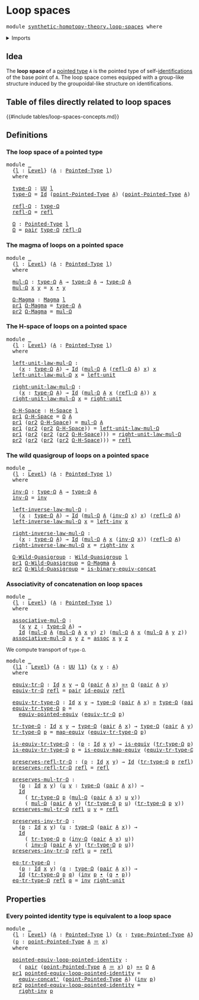 # Loop spaces

<pre class="Agda"><a id="24" class="Keyword">module</a> <a id="31" href="synthetic-homotopy-theory.loop-spaces.html" class="Module">synthetic-homotopy-theory.loop-spaces</a> <a id="69" class="Keyword">where</a>
</pre>
<details><summary>Imports</summary>

<pre class="Agda"><a id="125" class="Keyword">open</a> <a id="130" class="Keyword">import</a> <a id="137" href="foundation.dependent-pair-types.html" class="Module">foundation.dependent-pair-types</a>
<a id="169" class="Keyword">open</a> <a id="174" class="Keyword">import</a> <a id="181" href="foundation.equivalences.html" class="Module">foundation.equivalences</a>
<a id="205" class="Keyword">open</a> <a id="210" class="Keyword">import</a> <a id="217" href="foundation.identity-types.html" class="Module">foundation.identity-types</a>
<a id="243" class="Keyword">open</a> <a id="248" class="Keyword">import</a> <a id="255" href="foundation.universe-levels.html" class="Module">foundation.universe-levels</a>

<a id="283" class="Keyword">open</a> <a id="288" class="Keyword">import</a> <a id="295" href="structured-types.h-spaces.html" class="Module">structured-types.h-spaces</a>
<a id="321" class="Keyword">open</a> <a id="326" class="Keyword">import</a> <a id="333" href="structured-types.magmas.html" class="Module">structured-types.magmas</a>
<a id="357" class="Keyword">open</a> <a id="362" class="Keyword">import</a> <a id="369" href="structured-types.pointed-equivalences.html" class="Module">structured-types.pointed-equivalences</a>
<a id="407" class="Keyword">open</a> <a id="412" class="Keyword">import</a> <a id="419" href="structured-types.pointed-types.html" class="Module">structured-types.pointed-types</a>
<a id="450" class="Keyword">open</a> <a id="455" class="Keyword">import</a> <a id="462" href="structured-types.wild-quasigroups.html" class="Module">structured-types.wild-quasigroups</a>
</pre>
</details>

## Idea

The **loop space** of a [pointed type](structured-types.pointed-types.md) `A` is
the pointed type of self-[identifications](foundation-core.identity-types.md) of
the base point of `A`. The loop space comes equipped with a group-like structure
induced by the groupoidal-like structure on identifications.

## Table of files directly related to loop spaces

{{#include tables/loop-spaces-concepts.md}}

## Definitions

### The loop space of a pointed type

<pre class="Agda"><a id="985" class="Keyword">module</a> <a id="992" href="synthetic-homotopy-theory.loop-spaces.html#992" class="Module">_</a>
  <a id="996" class="Symbol">{</a><a id="997" href="synthetic-homotopy-theory.loop-spaces.html#997" class="Bound">l</a> <a id="999" class="Symbol">:</a> <a id="1001" href="Agda.Primitive.html#742" class="Postulate">Level</a><a id="1006" class="Symbol">}</a> <a id="1008" class="Symbol">(</a><a id="1009" href="synthetic-homotopy-theory.loop-spaces.html#1009" class="Bound">A</a> <a id="1011" class="Symbol">:</a> <a id="1013" href="structured-types.pointed-types.html#355" class="Function">Pointed-Type</a> <a id="1026" href="synthetic-homotopy-theory.loop-spaces.html#997" class="Bound">l</a><a id="1027" class="Symbol">)</a>
  <a id="1031" class="Keyword">where</a>

  <a id="1040" href="synthetic-homotopy-theory.loop-spaces.html#1040" class="Function">type-Ω</a> <a id="1047" class="Symbol">:</a> <a id="1049" href="Agda.Primitive.html#388" class="Primitive">UU</a> <a id="1052" href="synthetic-homotopy-theory.loop-spaces.html#997" class="Bound">l</a>
  <a id="1056" href="synthetic-homotopy-theory.loop-spaces.html#1040" class="Function">type-Ω</a> <a id="1063" class="Symbol">=</a> <a id="1065" href="foundation-core.identity-types.html#1881" class="Datatype">Id</a> <a id="1068" class="Symbol">(</a><a id="1069" href="structured-types.pointed-types.html#544" class="Function">point-Pointed-Type</a> <a id="1088" href="synthetic-homotopy-theory.loop-spaces.html#1009" class="Bound">A</a><a id="1089" class="Symbol">)</a> <a id="1091" class="Symbol">(</a><a id="1092" href="structured-types.pointed-types.html#544" class="Function">point-Pointed-Type</a> <a id="1111" href="synthetic-homotopy-theory.loop-spaces.html#1009" class="Bound">A</a><a id="1112" class="Symbol">)</a>

  <a id="1117" href="synthetic-homotopy-theory.loop-spaces.html#1117" class="Function">refl-Ω</a> <a id="1124" class="Symbol">:</a> <a id="1126" href="synthetic-homotopy-theory.loop-spaces.html#1040" class="Function">type-Ω</a>
  <a id="1135" href="synthetic-homotopy-theory.loop-spaces.html#1117" class="Function">refl-Ω</a> <a id="1142" class="Symbol">=</a> <a id="1144" href="foundation-core.identity-types.html#1922" class="InductiveConstructor">refl</a>

  <a id="1152" href="synthetic-homotopy-theory.loop-spaces.html#1152" class="Function">Ω</a> <a id="1154" class="Symbol">:</a> <a id="1156" href="structured-types.pointed-types.html#355" class="Function">Pointed-Type</a> <a id="1169" href="synthetic-homotopy-theory.loop-spaces.html#997" class="Bound">l</a>
  <a id="1173" href="synthetic-homotopy-theory.loop-spaces.html#1152" class="Function">Ω</a> <a id="1175" class="Symbol">=</a> <a id="1177" href="foundation.dependent-pair-types.html#586" class="InductiveConstructor">pair</a> <a id="1182" href="synthetic-homotopy-theory.loop-spaces.html#1040" class="Function">type-Ω</a> <a id="1189" href="synthetic-homotopy-theory.loop-spaces.html#1117" class="Function">refl-Ω</a>
</pre>
### The magma of loops on a pointed space

<pre class="Agda"><a id="1252" class="Keyword">module</a> <a id="1259" href="synthetic-homotopy-theory.loop-spaces.html#1259" class="Module">_</a>
  <a id="1263" class="Symbol">{</a><a id="1264" href="synthetic-homotopy-theory.loop-spaces.html#1264" class="Bound">l</a> <a id="1266" class="Symbol">:</a> <a id="1268" href="Agda.Primitive.html#742" class="Postulate">Level</a><a id="1273" class="Symbol">}</a> <a id="1275" class="Symbol">(</a><a id="1276" href="synthetic-homotopy-theory.loop-spaces.html#1276" class="Bound">A</a> <a id="1278" class="Symbol">:</a> <a id="1280" href="structured-types.pointed-types.html#355" class="Function">Pointed-Type</a> <a id="1293" href="synthetic-homotopy-theory.loop-spaces.html#1264" class="Bound">l</a><a id="1294" class="Symbol">)</a>
  <a id="1298" class="Keyword">where</a>

  <a id="1307" href="synthetic-homotopy-theory.loop-spaces.html#1307" class="Function">mul-Ω</a> <a id="1313" class="Symbol">:</a> <a id="1315" href="synthetic-homotopy-theory.loop-spaces.html#1040" class="Function">type-Ω</a> <a id="1322" href="synthetic-homotopy-theory.loop-spaces.html#1276" class="Bound">A</a> <a id="1324" class="Symbol">→</a> <a id="1326" href="synthetic-homotopy-theory.loop-spaces.html#1040" class="Function">type-Ω</a> <a id="1333" href="synthetic-homotopy-theory.loop-spaces.html#1276" class="Bound">A</a> <a id="1335" class="Symbol">→</a> <a id="1337" href="synthetic-homotopy-theory.loop-spaces.html#1040" class="Function">type-Ω</a> <a id="1344" href="synthetic-homotopy-theory.loop-spaces.html#1276" class="Bound">A</a>
  <a id="1348" href="synthetic-homotopy-theory.loop-spaces.html#1307" class="Function">mul-Ω</a> <a id="1354" href="synthetic-homotopy-theory.loop-spaces.html#1354" class="Bound">x</a> <a id="1356" href="synthetic-homotopy-theory.loop-spaces.html#1356" class="Bound">y</a> <a id="1358" class="Symbol">=</a> <a id="1360" href="synthetic-homotopy-theory.loop-spaces.html#1354" class="Bound">x</a> <a id="1362" href="foundation-core.identity-types.html#2902" class="Function Operator">∙</a> <a id="1364" href="synthetic-homotopy-theory.loop-spaces.html#1356" class="Bound">y</a>

  <a id="1369" href="synthetic-homotopy-theory.loop-spaces.html#1369" class="Function">Ω-Magma</a> <a id="1377" class="Symbol">:</a> <a id="1379" href="structured-types.magmas.html#428" class="Function">Magma</a> <a id="1385" href="synthetic-homotopy-theory.loop-spaces.html#1264" class="Bound">l</a>
  <a id="1389" href="foundation.dependent-pair-types.html#603" class="Field">pr1</a> <a id="1393" href="synthetic-homotopy-theory.loop-spaces.html#1369" class="Function">Ω-Magma</a> <a id="1401" class="Symbol">=</a> <a id="1403" href="synthetic-homotopy-theory.loop-spaces.html#1040" class="Function">type-Ω</a> <a id="1410" href="synthetic-homotopy-theory.loop-spaces.html#1276" class="Bound">A</a>
  <a id="1414" href="foundation.dependent-pair-types.html#615" class="Field">pr2</a> <a id="1418" href="synthetic-homotopy-theory.loop-spaces.html#1369" class="Function">Ω-Magma</a> <a id="1426" class="Symbol">=</a> <a id="1428" href="synthetic-homotopy-theory.loop-spaces.html#1307" class="Function">mul-Ω</a>
</pre>
### The H-space of loops on a pointed space

<pre class="Agda"><a id="1492" class="Keyword">module</a> <a id="1499" href="synthetic-homotopy-theory.loop-spaces.html#1499" class="Module">_</a>
  <a id="1503" class="Symbol">{</a><a id="1504" href="synthetic-homotopy-theory.loop-spaces.html#1504" class="Bound">l</a> <a id="1506" class="Symbol">:</a> <a id="1508" href="Agda.Primitive.html#742" class="Postulate">Level</a><a id="1513" class="Symbol">}</a> <a id="1515" class="Symbol">(</a><a id="1516" href="synthetic-homotopy-theory.loop-spaces.html#1516" class="Bound">A</a> <a id="1518" class="Symbol">:</a> <a id="1520" href="structured-types.pointed-types.html#355" class="Function">Pointed-Type</a> <a id="1533" href="synthetic-homotopy-theory.loop-spaces.html#1504" class="Bound">l</a><a id="1534" class="Symbol">)</a>
  <a id="1538" class="Keyword">where</a>

  <a id="1547" href="synthetic-homotopy-theory.loop-spaces.html#1547" class="Function">left-unit-law-mul-Ω</a> <a id="1567" class="Symbol">:</a>
    <a id="1573" class="Symbol">(</a><a id="1574" href="synthetic-homotopy-theory.loop-spaces.html#1574" class="Bound">x</a> <a id="1576" class="Symbol">:</a> <a id="1578" href="synthetic-homotopy-theory.loop-spaces.html#1040" class="Function">type-Ω</a> <a id="1585" href="synthetic-homotopy-theory.loop-spaces.html#1516" class="Bound">A</a><a id="1586" class="Symbol">)</a> <a id="1588" class="Symbol">→</a> <a id="1590" href="foundation-core.identity-types.html#1881" class="Datatype">Id</a> <a id="1593" class="Symbol">(</a><a id="1594" href="synthetic-homotopy-theory.loop-spaces.html#1307" class="Function">mul-Ω</a> <a id="1600" href="synthetic-homotopy-theory.loop-spaces.html#1516" class="Bound">A</a> <a id="1602" class="Symbol">(</a><a id="1603" href="synthetic-homotopy-theory.loop-spaces.html#1117" class="Function">refl-Ω</a> <a id="1610" href="synthetic-homotopy-theory.loop-spaces.html#1516" class="Bound">A</a><a id="1611" class="Symbol">)</a> <a id="1613" href="synthetic-homotopy-theory.loop-spaces.html#1574" class="Bound">x</a><a id="1614" class="Symbol">)</a> <a id="1616" href="synthetic-homotopy-theory.loop-spaces.html#1574" class="Bound">x</a>
  <a id="1620" href="synthetic-homotopy-theory.loop-spaces.html#1547" class="Function">left-unit-law-mul-Ω</a> <a id="1640" href="synthetic-homotopy-theory.loop-spaces.html#1640" class="Bound">x</a> <a id="1642" class="Symbol">=</a> <a id="1644" href="foundation-core.identity-types.html#3474" class="Function">left-unit</a>

  <a id="1657" href="synthetic-homotopy-theory.loop-spaces.html#1657" class="Function">right-unit-law-mul-Ω</a> <a id="1678" class="Symbol">:</a>
    <a id="1684" class="Symbol">(</a><a id="1685" href="synthetic-homotopy-theory.loop-spaces.html#1685" class="Bound">x</a> <a id="1687" class="Symbol">:</a> <a id="1689" href="synthetic-homotopy-theory.loop-spaces.html#1040" class="Function">type-Ω</a> <a id="1696" href="synthetic-homotopy-theory.loop-spaces.html#1516" class="Bound">A</a><a id="1697" class="Symbol">)</a> <a id="1699" class="Symbol">→</a> <a id="1701" href="foundation-core.identity-types.html#1881" class="Datatype">Id</a> <a id="1704" class="Symbol">(</a><a id="1705" href="synthetic-homotopy-theory.loop-spaces.html#1307" class="Function">mul-Ω</a> <a id="1711" href="synthetic-homotopy-theory.loop-spaces.html#1516" class="Bound">A</a> <a id="1713" href="synthetic-homotopy-theory.loop-spaces.html#1685" class="Bound">x</a> <a id="1715" class="Symbol">(</a><a id="1716" href="synthetic-homotopy-theory.loop-spaces.html#1117" class="Function">refl-Ω</a> <a id="1723" href="synthetic-homotopy-theory.loop-spaces.html#1516" class="Bound">A</a><a id="1724" class="Symbol">))</a> <a id="1727" href="synthetic-homotopy-theory.loop-spaces.html#1685" class="Bound">x</a>
  <a id="1731" href="synthetic-homotopy-theory.loop-spaces.html#1657" class="Function">right-unit-law-mul-Ω</a> <a id="1752" href="synthetic-homotopy-theory.loop-spaces.html#1752" class="Bound">x</a> <a id="1754" class="Symbol">=</a> <a id="1756" href="foundation-core.identity-types.html#3545" class="Function">right-unit</a>

  <a id="1770" href="synthetic-homotopy-theory.loop-spaces.html#1770" class="Function">Ω-H-Space</a> <a id="1780" class="Symbol">:</a> <a id="1782" href="structured-types.h-spaces.html#1714" class="Function">H-Space</a> <a id="1790" href="synthetic-homotopy-theory.loop-spaces.html#1504" class="Bound">l</a>
  <a id="1794" href="foundation.dependent-pair-types.html#603" class="Field">pr1</a> <a id="1798" href="synthetic-homotopy-theory.loop-spaces.html#1770" class="Function">Ω-H-Space</a> <a id="1808" class="Symbol">=</a> <a id="1810" href="synthetic-homotopy-theory.loop-spaces.html#1152" class="Function">Ω</a> <a id="1812" href="synthetic-homotopy-theory.loop-spaces.html#1516" class="Bound">A</a>
  <a id="1816" href="foundation.dependent-pair-types.html#603" class="Field">pr1</a> <a id="1820" class="Symbol">(</a><a id="1821" href="foundation.dependent-pair-types.html#615" class="Field">pr2</a> <a id="1825" href="synthetic-homotopy-theory.loop-spaces.html#1770" class="Function">Ω-H-Space</a><a id="1834" class="Symbol">)</a> <a id="1836" class="Symbol">=</a> <a id="1838" href="synthetic-homotopy-theory.loop-spaces.html#1307" class="Function">mul-Ω</a> <a id="1844" href="synthetic-homotopy-theory.loop-spaces.html#1516" class="Bound">A</a>
  <a id="1848" href="foundation.dependent-pair-types.html#603" class="Field">pr1</a> <a id="1852" class="Symbol">(</a><a id="1853" href="foundation.dependent-pair-types.html#615" class="Field">pr2</a> <a id="1857" class="Symbol">(</a><a id="1858" href="foundation.dependent-pair-types.html#615" class="Field">pr2</a> <a id="1862" href="synthetic-homotopy-theory.loop-spaces.html#1770" class="Function">Ω-H-Space</a><a id="1871" class="Symbol">))</a> <a id="1874" class="Symbol">=</a> <a id="1876" href="synthetic-homotopy-theory.loop-spaces.html#1547" class="Function">left-unit-law-mul-Ω</a>
  <a id="1898" href="foundation.dependent-pair-types.html#603" class="Field">pr1</a> <a id="1902" class="Symbol">(</a><a id="1903" href="foundation.dependent-pair-types.html#615" class="Field">pr2</a> <a id="1907" class="Symbol">(</a><a id="1908" href="foundation.dependent-pair-types.html#615" class="Field">pr2</a> <a id="1912" class="Symbol">(</a><a id="1913" href="foundation.dependent-pair-types.html#615" class="Field">pr2</a> <a id="1917" href="synthetic-homotopy-theory.loop-spaces.html#1770" class="Function">Ω-H-Space</a><a id="1926" class="Symbol">)))</a> <a id="1930" class="Symbol">=</a> <a id="1932" href="synthetic-homotopy-theory.loop-spaces.html#1657" class="Function">right-unit-law-mul-Ω</a>
  <a id="1955" href="foundation.dependent-pair-types.html#615" class="Field">pr2</a> <a id="1959" class="Symbol">(</a><a id="1960" href="foundation.dependent-pair-types.html#615" class="Field">pr2</a> <a id="1964" class="Symbol">(</a><a id="1965" href="foundation.dependent-pair-types.html#615" class="Field">pr2</a> <a id="1969" class="Symbol">(</a><a id="1970" href="foundation.dependent-pair-types.html#615" class="Field">pr2</a> <a id="1974" href="synthetic-homotopy-theory.loop-spaces.html#1770" class="Function">Ω-H-Space</a><a id="1983" class="Symbol">)))</a> <a id="1987" class="Symbol">=</a> <a id="1989" href="foundation-core.identity-types.html#1922" class="InductiveConstructor">refl</a>
</pre>
### The wild quasigroup of loops on a pointed space

<pre class="Agda"><a id="2060" class="Keyword">module</a> <a id="2067" href="synthetic-homotopy-theory.loop-spaces.html#2067" class="Module">_</a>
  <a id="2071" class="Symbol">{</a><a id="2072" href="synthetic-homotopy-theory.loop-spaces.html#2072" class="Bound">l</a> <a id="2074" class="Symbol">:</a> <a id="2076" href="Agda.Primitive.html#742" class="Postulate">Level</a><a id="2081" class="Symbol">}</a> <a id="2083" class="Symbol">(</a><a id="2084" href="synthetic-homotopy-theory.loop-spaces.html#2084" class="Bound">A</a> <a id="2086" class="Symbol">:</a> <a id="2088" href="structured-types.pointed-types.html#355" class="Function">Pointed-Type</a> <a id="2101" href="synthetic-homotopy-theory.loop-spaces.html#2072" class="Bound">l</a><a id="2102" class="Symbol">)</a>
  <a id="2106" class="Keyword">where</a>

  <a id="2115" href="synthetic-homotopy-theory.loop-spaces.html#2115" class="Function">inv-Ω</a> <a id="2121" class="Symbol">:</a> <a id="2123" href="synthetic-homotopy-theory.loop-spaces.html#1040" class="Function">type-Ω</a> <a id="2130" href="synthetic-homotopy-theory.loop-spaces.html#2084" class="Bound">A</a> <a id="2132" class="Symbol">→</a> <a id="2134" href="synthetic-homotopy-theory.loop-spaces.html#1040" class="Function">type-Ω</a> <a id="2141" href="synthetic-homotopy-theory.loop-spaces.html#2084" class="Bound">A</a>
  <a id="2145" href="synthetic-homotopy-theory.loop-spaces.html#2115" class="Function">inv-Ω</a> <a id="2151" class="Symbol">=</a> <a id="2153" href="foundation-core.identity-types.html#3206" class="Function">inv</a>

  <a id="2160" href="synthetic-homotopy-theory.loop-spaces.html#2160" class="Function">left-inverse-law-mul-Ω</a> <a id="2183" class="Symbol">:</a>
    <a id="2189" class="Symbol">(</a><a id="2190" href="synthetic-homotopy-theory.loop-spaces.html#2190" class="Bound">x</a> <a id="2192" class="Symbol">:</a> <a id="2194" href="synthetic-homotopy-theory.loop-spaces.html#1040" class="Function">type-Ω</a> <a id="2201" href="synthetic-homotopy-theory.loop-spaces.html#2084" class="Bound">A</a><a id="2202" class="Symbol">)</a> <a id="2204" class="Symbol">→</a> <a id="2206" href="foundation-core.identity-types.html#1881" class="Datatype">Id</a> <a id="2209" class="Symbol">(</a><a id="2210" href="synthetic-homotopy-theory.loop-spaces.html#1307" class="Function">mul-Ω</a> <a id="2216" href="synthetic-homotopy-theory.loop-spaces.html#2084" class="Bound">A</a> <a id="2218" class="Symbol">(</a><a id="2219" href="synthetic-homotopy-theory.loop-spaces.html#2115" class="Function">inv-Ω</a> <a id="2225" href="synthetic-homotopy-theory.loop-spaces.html#2190" class="Bound">x</a><a id="2226" class="Symbol">)</a> <a id="2228" href="synthetic-homotopy-theory.loop-spaces.html#2190" class="Bound">x</a><a id="2229" class="Symbol">)</a> <a id="2231" class="Symbol">(</a><a id="2232" href="synthetic-homotopy-theory.loop-spaces.html#1117" class="Function">refl-Ω</a> <a id="2239" href="synthetic-homotopy-theory.loop-spaces.html#2084" class="Bound">A</a><a id="2240" class="Symbol">)</a>
  <a id="2244" href="synthetic-homotopy-theory.loop-spaces.html#2160" class="Function">left-inverse-law-mul-Ω</a> <a id="2267" href="synthetic-homotopy-theory.loop-spaces.html#2267" class="Bound">x</a> <a id="2269" class="Symbol">=</a> <a id="2271" href="foundation-core.identity-types.html#3629" class="Function">left-inv</a> <a id="2280" href="synthetic-homotopy-theory.loop-spaces.html#2267" class="Bound">x</a>

  <a id="2285" href="synthetic-homotopy-theory.loop-spaces.html#2285" class="Function">right-inverse-law-mul-Ω</a> <a id="2309" class="Symbol">:</a>
    <a id="2315" class="Symbol">(</a><a id="2316" href="synthetic-homotopy-theory.loop-spaces.html#2316" class="Bound">x</a> <a id="2318" class="Symbol">:</a> <a id="2320" href="synthetic-homotopy-theory.loop-spaces.html#1040" class="Function">type-Ω</a> <a id="2327" href="synthetic-homotopy-theory.loop-spaces.html#2084" class="Bound">A</a><a id="2328" class="Symbol">)</a> <a id="2330" class="Symbol">→</a> <a id="2332" href="foundation-core.identity-types.html#1881" class="Datatype">Id</a> <a id="2335" class="Symbol">(</a><a id="2336" href="synthetic-homotopy-theory.loop-spaces.html#1307" class="Function">mul-Ω</a> <a id="2342" href="synthetic-homotopy-theory.loop-spaces.html#2084" class="Bound">A</a> <a id="2344" href="synthetic-homotopy-theory.loop-spaces.html#2316" class="Bound">x</a> <a id="2346" class="Symbol">(</a><a id="2347" href="synthetic-homotopy-theory.loop-spaces.html#2115" class="Function">inv-Ω</a> <a id="2353" href="synthetic-homotopy-theory.loop-spaces.html#2316" class="Bound">x</a><a id="2354" class="Symbol">))</a> <a id="2357" class="Symbol">(</a><a id="2358" href="synthetic-homotopy-theory.loop-spaces.html#1117" class="Function">refl-Ω</a> <a id="2365" href="synthetic-homotopy-theory.loop-spaces.html#2084" class="Bound">A</a><a id="2366" class="Symbol">)</a>
  <a id="2370" href="synthetic-homotopy-theory.loop-spaces.html#2285" class="Function">right-inverse-law-mul-Ω</a> <a id="2394" href="synthetic-homotopy-theory.loop-spaces.html#2394" class="Bound">x</a> <a id="2396" class="Symbol">=</a> <a id="2398" href="foundation-core.identity-types.html#3707" class="Function">right-inv</a> <a id="2408" href="synthetic-homotopy-theory.loop-spaces.html#2394" class="Bound">x</a>

  <a id="2413" href="synthetic-homotopy-theory.loop-spaces.html#2413" class="Function">Ω-Wild-Quasigroup</a> <a id="2431" class="Symbol">:</a> <a id="2433" href="structured-types.wild-quasigroups.html#496" class="Function">Wild-Quasigroup</a> <a id="2449" href="synthetic-homotopy-theory.loop-spaces.html#2072" class="Bound">l</a>
  <a id="2453" href="foundation.dependent-pair-types.html#603" class="Field">pr1</a> <a id="2457" href="synthetic-homotopy-theory.loop-spaces.html#2413" class="Function">Ω-Wild-Quasigroup</a> <a id="2475" class="Symbol">=</a> <a id="2477" href="synthetic-homotopy-theory.loop-spaces.html#1369" class="Function">Ω-Magma</a> <a id="2485" href="synthetic-homotopy-theory.loop-spaces.html#2084" class="Bound">A</a>
  <a id="2489" href="foundation.dependent-pair-types.html#615" class="Field">pr2</a> <a id="2493" href="synthetic-homotopy-theory.loop-spaces.html#2413" class="Function">Ω-Wild-Quasigroup</a> <a id="2511" class="Symbol">=</a> <a id="2513" href="foundation.identity-types.html#4652" class="Function">is-binary-equiv-concat</a>
</pre>
### Associativity of concatenation on loop spaces

<pre class="Agda"><a id="2600" class="Keyword">module</a> <a id="2607" href="synthetic-homotopy-theory.loop-spaces.html#2607" class="Module">_</a>
  <a id="2611" class="Symbol">{</a><a id="2612" href="synthetic-homotopy-theory.loop-spaces.html#2612" class="Bound">l</a> <a id="2614" class="Symbol">:</a> <a id="2616" href="Agda.Primitive.html#742" class="Postulate">Level</a><a id="2621" class="Symbol">}</a> <a id="2623" class="Symbol">(</a><a id="2624" href="synthetic-homotopy-theory.loop-spaces.html#2624" class="Bound">A</a> <a id="2626" class="Symbol">:</a> <a id="2628" href="structured-types.pointed-types.html#355" class="Function">Pointed-Type</a> <a id="2641" href="synthetic-homotopy-theory.loop-spaces.html#2612" class="Bound">l</a><a id="2642" class="Symbol">)</a>
  <a id="2646" class="Keyword">where</a>

  <a id="2655" href="synthetic-homotopy-theory.loop-spaces.html#2655" class="Function">associative-mul-Ω</a> <a id="2673" class="Symbol">:</a>
    <a id="2679" class="Symbol">(</a><a id="2680" href="synthetic-homotopy-theory.loop-spaces.html#2680" class="Bound">x</a> <a id="2682" href="synthetic-homotopy-theory.loop-spaces.html#2682" class="Bound">y</a> <a id="2684" href="synthetic-homotopy-theory.loop-spaces.html#2684" class="Bound">z</a> <a id="2686" class="Symbol">:</a> <a id="2688" href="synthetic-homotopy-theory.loop-spaces.html#1040" class="Function">type-Ω</a> <a id="2695" href="synthetic-homotopy-theory.loop-spaces.html#2624" class="Bound">A</a><a id="2696" class="Symbol">)</a> <a id="2698" class="Symbol">→</a>
    <a id="2704" href="foundation-core.identity-types.html#1881" class="Datatype">Id</a> <a id="2707" class="Symbol">(</a><a id="2708" href="synthetic-homotopy-theory.loop-spaces.html#1307" class="Function">mul-Ω</a> <a id="2714" href="synthetic-homotopy-theory.loop-spaces.html#2624" class="Bound">A</a> <a id="2716" class="Symbol">(</a><a id="2717" href="synthetic-homotopy-theory.loop-spaces.html#1307" class="Function">mul-Ω</a> <a id="2723" href="synthetic-homotopy-theory.loop-spaces.html#2624" class="Bound">A</a> <a id="2725" href="synthetic-homotopy-theory.loop-spaces.html#2680" class="Bound">x</a> <a id="2727" href="synthetic-homotopy-theory.loop-spaces.html#2682" class="Bound">y</a><a id="2728" class="Symbol">)</a> <a id="2730" href="synthetic-homotopy-theory.loop-spaces.html#2684" class="Bound">z</a><a id="2731" class="Symbol">)</a> <a id="2733" class="Symbol">(</a><a id="2734" href="synthetic-homotopy-theory.loop-spaces.html#1307" class="Function">mul-Ω</a> <a id="2740" href="synthetic-homotopy-theory.loop-spaces.html#2624" class="Bound">A</a> <a id="2742" href="synthetic-homotopy-theory.loop-spaces.html#2680" class="Bound">x</a> <a id="2744" class="Symbol">(</a><a id="2745" href="synthetic-homotopy-theory.loop-spaces.html#1307" class="Function">mul-Ω</a> <a id="2751" href="synthetic-homotopy-theory.loop-spaces.html#2624" class="Bound">A</a> <a id="2753" href="synthetic-homotopy-theory.loop-spaces.html#2682" class="Bound">y</a> <a id="2755" href="synthetic-homotopy-theory.loop-spaces.html#2684" class="Bound">z</a><a id="2756" class="Symbol">))</a>
  <a id="2761" href="synthetic-homotopy-theory.loop-spaces.html#2655" class="Function">associative-mul-Ω</a> <a id="2779" href="synthetic-homotopy-theory.loop-spaces.html#2779" class="Bound">x</a> <a id="2781" href="synthetic-homotopy-theory.loop-spaces.html#2781" class="Bound">y</a> <a id="2783" href="synthetic-homotopy-theory.loop-spaces.html#2783" class="Bound">z</a> <a id="2785" class="Symbol">=</a> <a id="2787" href="foundation-core.identity-types.html#3349" class="Function">assoc</a> <a id="2793" href="synthetic-homotopy-theory.loop-spaces.html#2779" class="Bound">x</a> <a id="2795" href="synthetic-homotopy-theory.loop-spaces.html#2781" class="Bound">y</a> <a id="2797" href="synthetic-homotopy-theory.loop-spaces.html#2783" class="Bound">z</a>
</pre>
We compute transport of `type-Ω`.

<pre class="Agda"><a id="2847" class="Keyword">module</a> <a id="2854" href="synthetic-homotopy-theory.loop-spaces.html#2854" class="Module">_</a>
  <a id="2858" class="Symbol">{</a><a id="2859" href="synthetic-homotopy-theory.loop-spaces.html#2859" class="Bound">l1</a> <a id="2862" class="Symbol">:</a> <a id="2864" href="Agda.Primitive.html#742" class="Postulate">Level</a><a id="2869" class="Symbol">}</a> <a id="2871" class="Symbol">{</a><a id="2872" href="synthetic-homotopy-theory.loop-spaces.html#2872" class="Bound">A</a> <a id="2874" class="Symbol">:</a> <a id="2876" href="Agda.Primitive.html#388" class="Primitive">UU</a> <a id="2879" href="synthetic-homotopy-theory.loop-spaces.html#2859" class="Bound">l1</a><a id="2881" class="Symbol">}</a> <a id="2883" class="Symbol">{</a><a id="2884" href="synthetic-homotopy-theory.loop-spaces.html#2884" class="Bound">x</a> <a id="2886" href="synthetic-homotopy-theory.loop-spaces.html#2886" class="Bound">y</a> <a id="2888" class="Symbol">:</a> <a id="2890" href="synthetic-homotopy-theory.loop-spaces.html#2872" class="Bound">A</a><a id="2891" class="Symbol">}</a>
  <a id="2895" class="Keyword">where</a>

  <a id="2904" href="synthetic-homotopy-theory.loop-spaces.html#2904" class="Function">equiv-tr-Ω</a> <a id="2915" class="Symbol">:</a> <a id="2917" href="foundation-core.identity-types.html#1881" class="Datatype">Id</a> <a id="2920" href="synthetic-homotopy-theory.loop-spaces.html#2884" class="Bound">x</a> <a id="2922" href="synthetic-homotopy-theory.loop-spaces.html#2886" class="Bound">y</a> <a id="2924" class="Symbol">→</a> <a id="2926" href="synthetic-homotopy-theory.loop-spaces.html#1152" class="Function">Ω</a> <a id="2928" class="Symbol">(</a><a id="2929" href="foundation.dependent-pair-types.html#586" class="InductiveConstructor">pair</a> <a id="2934" href="synthetic-homotopy-theory.loop-spaces.html#2872" class="Bound">A</a> <a id="2936" href="synthetic-homotopy-theory.loop-spaces.html#2884" class="Bound">x</a><a id="2937" class="Symbol">)</a> <a id="2939" href="structured-types.pointed-equivalences.html#2096" class="Function Operator">≃∗</a> <a id="2942" href="synthetic-homotopy-theory.loop-spaces.html#1152" class="Function">Ω</a> <a id="2944" class="Symbol">(</a><a id="2945" href="foundation.dependent-pair-types.html#586" class="InductiveConstructor">pair</a> <a id="2950" href="synthetic-homotopy-theory.loop-spaces.html#2872" class="Bound">A</a> <a id="2952" href="synthetic-homotopy-theory.loop-spaces.html#2886" class="Bound">y</a><a id="2953" class="Symbol">)</a>
  <a id="2957" href="synthetic-homotopy-theory.loop-spaces.html#2904" class="Function">equiv-tr-Ω</a> <a id="2968" href="foundation-core.identity-types.html#1922" class="InductiveConstructor">refl</a> <a id="2973" class="Symbol">=</a> <a id="2975" href="foundation.dependent-pair-types.html#586" class="InductiveConstructor">pair</a> <a id="2980" href="foundation-core.equivalences.html#4037" class="Function">id-equiv</a> <a id="2989" href="foundation-core.identity-types.html#1922" class="InductiveConstructor">refl</a>

  <a id="2997" href="synthetic-homotopy-theory.loop-spaces.html#2997" class="Function">equiv-tr-type-Ω</a> <a id="3013" class="Symbol">:</a> <a id="3015" href="foundation-core.identity-types.html#1881" class="Datatype">Id</a> <a id="3018" href="synthetic-homotopy-theory.loop-spaces.html#2884" class="Bound">x</a> <a id="3020" href="synthetic-homotopy-theory.loop-spaces.html#2886" class="Bound">y</a> <a id="3022" class="Symbol">→</a> <a id="3024" href="synthetic-homotopy-theory.loop-spaces.html#1040" class="Function">type-Ω</a> <a id="3031" class="Symbol">(</a><a id="3032" href="foundation.dependent-pair-types.html#586" class="InductiveConstructor">pair</a> <a id="3037" href="synthetic-homotopy-theory.loop-spaces.html#2872" class="Bound">A</a> <a id="3039" href="synthetic-homotopy-theory.loop-spaces.html#2884" class="Bound">x</a><a id="3040" class="Symbol">)</a> <a id="3042" href="foundation-core.equivalences.html#2669" class="Function Operator">≃</a> <a id="3044" href="synthetic-homotopy-theory.loop-spaces.html#1040" class="Function">type-Ω</a> <a id="3051" class="Symbol">(</a><a id="3052" href="foundation.dependent-pair-types.html#586" class="InductiveConstructor">pair</a> <a id="3057" href="synthetic-homotopy-theory.loop-spaces.html#2872" class="Bound">A</a> <a id="3059" href="synthetic-homotopy-theory.loop-spaces.html#2886" class="Bound">y</a><a id="3060" class="Symbol">)</a>
  <a id="3064" href="synthetic-homotopy-theory.loop-spaces.html#2997" class="Function">equiv-tr-type-Ω</a> <a id="3080" href="synthetic-homotopy-theory.loop-spaces.html#3080" class="Bound">p</a> <a id="3082" class="Symbol">=</a>
    <a id="3088" href="structured-types.pointed-equivalences.html#2611" class="Function">equiv-pointed-equiv</a> <a id="3108" class="Symbol">(</a><a id="3109" href="synthetic-homotopy-theory.loop-spaces.html#2904" class="Function">equiv-tr-Ω</a> <a id="3120" href="synthetic-homotopy-theory.loop-spaces.html#3080" class="Bound">p</a><a id="3121" class="Symbol">)</a>

  <a id="3126" href="synthetic-homotopy-theory.loop-spaces.html#3126" class="Function">tr-type-Ω</a> <a id="3136" class="Symbol">:</a> <a id="3138" href="foundation-core.identity-types.html#1881" class="Datatype">Id</a> <a id="3141" href="synthetic-homotopy-theory.loop-spaces.html#2884" class="Bound">x</a> <a id="3143" href="synthetic-homotopy-theory.loop-spaces.html#2886" class="Bound">y</a> <a id="3145" class="Symbol">→</a> <a id="3147" href="synthetic-homotopy-theory.loop-spaces.html#1040" class="Function">type-Ω</a> <a id="3154" class="Symbol">(</a><a id="3155" href="foundation.dependent-pair-types.html#586" class="InductiveConstructor">pair</a> <a id="3160" href="synthetic-homotopy-theory.loop-spaces.html#2872" class="Bound">A</a> <a id="3162" href="synthetic-homotopy-theory.loop-spaces.html#2884" class="Bound">x</a><a id="3163" class="Symbol">)</a> <a id="3165" class="Symbol">→</a> <a id="3167" href="synthetic-homotopy-theory.loop-spaces.html#1040" class="Function">type-Ω</a> <a id="3174" class="Symbol">(</a><a id="3175" href="foundation.dependent-pair-types.html#586" class="InductiveConstructor">pair</a> <a id="3180" href="synthetic-homotopy-theory.loop-spaces.html#2872" class="Bound">A</a> <a id="3182" href="synthetic-homotopy-theory.loop-spaces.html#2886" class="Bound">y</a><a id="3183" class="Symbol">)</a>
  <a id="3187" href="synthetic-homotopy-theory.loop-spaces.html#3126" class="Function">tr-type-Ω</a> <a id="3197" href="synthetic-homotopy-theory.loop-spaces.html#3197" class="Bound">p</a> <a id="3199" class="Symbol">=</a> <a id="3201" href="foundation-core.equivalences.html#2869" class="Function">map-equiv</a> <a id="3211" class="Symbol">(</a><a id="3212" href="synthetic-homotopy-theory.loop-spaces.html#2997" class="Function">equiv-tr-type-Ω</a> <a id="3228" href="synthetic-homotopy-theory.loop-spaces.html#3197" class="Bound">p</a><a id="3229" class="Symbol">)</a>

  <a id="3234" href="synthetic-homotopy-theory.loop-spaces.html#3234" class="Function">is-equiv-tr-type-Ω</a> <a id="3253" class="Symbol">:</a> <a id="3255" class="Symbol">(</a><a id="3256" href="synthetic-homotopy-theory.loop-spaces.html#3256" class="Bound">p</a> <a id="3258" class="Symbol">:</a> <a id="3260" href="foundation-core.identity-types.html#1881" class="Datatype">Id</a> <a id="3263" href="synthetic-homotopy-theory.loop-spaces.html#2884" class="Bound">x</a> <a id="3265" href="synthetic-homotopy-theory.loop-spaces.html#2886" class="Bound">y</a><a id="3266" class="Symbol">)</a> <a id="3268" class="Symbol">→</a> <a id="3270" href="foundation-core.equivalences.html#1647" class="Function">is-equiv</a> <a id="3279" class="Symbol">(</a><a id="3280" href="synthetic-homotopy-theory.loop-spaces.html#3126" class="Function">tr-type-Ω</a> <a id="3290" href="synthetic-homotopy-theory.loop-spaces.html#3256" class="Bound">p</a><a id="3291" class="Symbol">)</a>
  <a id="3295" href="synthetic-homotopy-theory.loop-spaces.html#3234" class="Function">is-equiv-tr-type-Ω</a> <a id="3314" href="synthetic-homotopy-theory.loop-spaces.html#3314" class="Bound">p</a> <a id="3316" class="Symbol">=</a> <a id="3318" href="foundation-core.equivalences.html#2910" class="Function">is-equiv-map-equiv</a> <a id="3337" class="Symbol">(</a><a id="3338" href="synthetic-homotopy-theory.loop-spaces.html#2997" class="Function">equiv-tr-type-Ω</a> <a id="3354" href="synthetic-homotopy-theory.loop-spaces.html#3314" class="Bound">p</a><a id="3355" class="Symbol">)</a>

  <a id="3360" href="synthetic-homotopy-theory.loop-spaces.html#3360" class="Function">preserves-refl-tr-Ω</a> <a id="3380" class="Symbol">:</a> <a id="3382" class="Symbol">(</a><a id="3383" href="synthetic-homotopy-theory.loop-spaces.html#3383" class="Bound">p</a> <a id="3385" class="Symbol">:</a> <a id="3387" href="foundation-core.identity-types.html#1881" class="Datatype">Id</a> <a id="3390" href="synthetic-homotopy-theory.loop-spaces.html#2884" class="Bound">x</a> <a id="3392" href="synthetic-homotopy-theory.loop-spaces.html#2886" class="Bound">y</a><a id="3393" class="Symbol">)</a> <a id="3395" class="Symbol">→</a> <a id="3397" href="foundation-core.identity-types.html#1881" class="Datatype">Id</a> <a id="3400" class="Symbol">(</a><a id="3401" href="synthetic-homotopy-theory.loop-spaces.html#3126" class="Function">tr-type-Ω</a> <a id="3411" href="synthetic-homotopy-theory.loop-spaces.html#3383" class="Bound">p</a> <a id="3413" href="foundation-core.identity-types.html#1922" class="InductiveConstructor">refl</a><a id="3417" class="Symbol">)</a> <a id="3419" href="foundation-core.identity-types.html#1922" class="InductiveConstructor">refl</a>
  <a id="3426" href="synthetic-homotopy-theory.loop-spaces.html#3360" class="Function">preserves-refl-tr-Ω</a> <a id="3446" href="foundation-core.identity-types.html#1922" class="InductiveConstructor">refl</a> <a id="3451" class="Symbol">=</a> <a id="3453" href="foundation-core.identity-types.html#1922" class="InductiveConstructor">refl</a>

  <a id="3461" href="synthetic-homotopy-theory.loop-spaces.html#3461" class="Function">preserves-mul-tr-Ω</a> <a id="3480" class="Symbol">:</a>
    <a id="3486" class="Symbol">(</a><a id="3487" href="synthetic-homotopy-theory.loop-spaces.html#3487" class="Bound">p</a> <a id="3489" class="Symbol">:</a> <a id="3491" href="foundation-core.identity-types.html#1881" class="Datatype">Id</a> <a id="3494" href="synthetic-homotopy-theory.loop-spaces.html#2884" class="Bound">x</a> <a id="3496" href="synthetic-homotopy-theory.loop-spaces.html#2886" class="Bound">y</a><a id="3497" class="Symbol">)</a> <a id="3499" class="Symbol">(</a><a id="3500" href="synthetic-homotopy-theory.loop-spaces.html#3500" class="Bound">u</a> <a id="3502" href="synthetic-homotopy-theory.loop-spaces.html#3502" class="Bound">v</a> <a id="3504" class="Symbol">:</a> <a id="3506" href="synthetic-homotopy-theory.loop-spaces.html#1040" class="Function">type-Ω</a> <a id="3513" class="Symbol">(</a><a id="3514" href="foundation.dependent-pair-types.html#586" class="InductiveConstructor">pair</a> <a id="3519" href="synthetic-homotopy-theory.loop-spaces.html#2872" class="Bound">A</a> <a id="3521" href="synthetic-homotopy-theory.loop-spaces.html#2884" class="Bound">x</a><a id="3522" class="Symbol">))</a> <a id="3525" class="Symbol">→</a>
    <a id="3531" href="foundation-core.identity-types.html#1881" class="Datatype">Id</a>
      <a id="3540" class="Symbol">(</a> <a id="3542" href="synthetic-homotopy-theory.loop-spaces.html#3126" class="Function">tr-type-Ω</a> <a id="3552" href="synthetic-homotopy-theory.loop-spaces.html#3487" class="Bound">p</a> <a id="3554" class="Symbol">(</a><a id="3555" href="synthetic-homotopy-theory.loop-spaces.html#1307" class="Function">mul-Ω</a> <a id="3561" class="Symbol">(</a><a id="3562" href="foundation.dependent-pair-types.html#586" class="InductiveConstructor">pair</a> <a id="3567" href="synthetic-homotopy-theory.loop-spaces.html#2872" class="Bound">A</a> <a id="3569" href="synthetic-homotopy-theory.loop-spaces.html#2884" class="Bound">x</a><a id="3570" class="Symbol">)</a> <a id="3572" href="synthetic-homotopy-theory.loop-spaces.html#3500" class="Bound">u</a> <a id="3574" href="synthetic-homotopy-theory.loop-spaces.html#3502" class="Bound">v</a><a id="3575" class="Symbol">))</a>
      <a id="3584" class="Symbol">(</a> <a id="3586" href="synthetic-homotopy-theory.loop-spaces.html#1307" class="Function">mul-Ω</a> <a id="3592" class="Symbol">(</a><a id="3593" href="foundation.dependent-pair-types.html#586" class="InductiveConstructor">pair</a> <a id="3598" href="synthetic-homotopy-theory.loop-spaces.html#2872" class="Bound">A</a> <a id="3600" href="synthetic-homotopy-theory.loop-spaces.html#2886" class="Bound">y</a><a id="3601" class="Symbol">)</a> <a id="3603" class="Symbol">(</a><a id="3604" href="synthetic-homotopy-theory.loop-spaces.html#3126" class="Function">tr-type-Ω</a> <a id="3614" href="synthetic-homotopy-theory.loop-spaces.html#3487" class="Bound">p</a> <a id="3616" href="synthetic-homotopy-theory.loop-spaces.html#3500" class="Bound">u</a><a id="3617" class="Symbol">)</a> <a id="3619" class="Symbol">(</a><a id="3620" href="synthetic-homotopy-theory.loop-spaces.html#3126" class="Function">tr-type-Ω</a> <a id="3630" href="synthetic-homotopy-theory.loop-spaces.html#3487" class="Bound">p</a> <a id="3632" href="synthetic-homotopy-theory.loop-spaces.html#3502" class="Bound">v</a><a id="3633" class="Symbol">))</a>
  <a id="3638" href="synthetic-homotopy-theory.loop-spaces.html#3461" class="Function">preserves-mul-tr-Ω</a> <a id="3657" href="foundation-core.identity-types.html#1922" class="InductiveConstructor">refl</a> <a id="3662" href="synthetic-homotopy-theory.loop-spaces.html#3662" class="Bound">u</a> <a id="3664" href="synthetic-homotopy-theory.loop-spaces.html#3664" class="Bound">v</a> <a id="3666" class="Symbol">=</a> <a id="3668" href="foundation-core.identity-types.html#1922" class="InductiveConstructor">refl</a>

  <a id="3676" href="synthetic-homotopy-theory.loop-spaces.html#3676" class="Function">preserves-inv-tr-Ω</a> <a id="3695" class="Symbol">:</a>
    <a id="3701" class="Symbol">(</a><a id="3702" href="synthetic-homotopy-theory.loop-spaces.html#3702" class="Bound">p</a> <a id="3704" class="Symbol">:</a> <a id="3706" href="foundation-core.identity-types.html#1881" class="Datatype">Id</a> <a id="3709" href="synthetic-homotopy-theory.loop-spaces.html#2884" class="Bound">x</a> <a id="3711" href="synthetic-homotopy-theory.loop-spaces.html#2886" class="Bound">y</a><a id="3712" class="Symbol">)</a> <a id="3714" class="Symbol">(</a><a id="3715" href="synthetic-homotopy-theory.loop-spaces.html#3715" class="Bound">u</a> <a id="3717" class="Symbol">:</a> <a id="3719" href="synthetic-homotopy-theory.loop-spaces.html#1040" class="Function">type-Ω</a> <a id="3726" class="Symbol">(</a><a id="3727" href="foundation.dependent-pair-types.html#586" class="InductiveConstructor">pair</a> <a id="3732" href="synthetic-homotopy-theory.loop-spaces.html#2872" class="Bound">A</a> <a id="3734" href="synthetic-homotopy-theory.loop-spaces.html#2884" class="Bound">x</a><a id="3735" class="Symbol">))</a> <a id="3738" class="Symbol">→</a>
    <a id="3744" href="foundation-core.identity-types.html#1881" class="Datatype">Id</a>
      <a id="3753" class="Symbol">(</a> <a id="3755" href="synthetic-homotopy-theory.loop-spaces.html#3126" class="Function">tr-type-Ω</a> <a id="3765" href="synthetic-homotopy-theory.loop-spaces.html#3702" class="Bound">p</a> <a id="3767" class="Symbol">(</a><a id="3768" href="synthetic-homotopy-theory.loop-spaces.html#2115" class="Function">inv-Ω</a> <a id="3774" class="Symbol">(</a><a id="3775" href="foundation.dependent-pair-types.html#586" class="InductiveConstructor">pair</a> <a id="3780" href="synthetic-homotopy-theory.loop-spaces.html#2872" class="Bound">A</a> <a id="3782" href="synthetic-homotopy-theory.loop-spaces.html#2884" class="Bound">x</a><a id="3783" class="Symbol">)</a> <a id="3785" href="synthetic-homotopy-theory.loop-spaces.html#3715" class="Bound">u</a><a id="3786" class="Symbol">))</a>
      <a id="3795" class="Symbol">(</a> <a id="3797" href="synthetic-homotopy-theory.loop-spaces.html#2115" class="Function">inv-Ω</a> <a id="3803" class="Symbol">(</a><a id="3804" href="foundation.dependent-pair-types.html#586" class="InductiveConstructor">pair</a> <a id="3809" href="synthetic-homotopy-theory.loop-spaces.html#2872" class="Bound">A</a> <a id="3811" href="synthetic-homotopy-theory.loop-spaces.html#2886" class="Bound">y</a><a id="3812" class="Symbol">)</a> <a id="3814" class="Symbol">(</a><a id="3815" href="synthetic-homotopy-theory.loop-spaces.html#3126" class="Function">tr-type-Ω</a> <a id="3825" href="synthetic-homotopy-theory.loop-spaces.html#3702" class="Bound">p</a> <a id="3827" href="synthetic-homotopy-theory.loop-spaces.html#3715" class="Bound">u</a><a id="3828" class="Symbol">))</a>
  <a id="3833" href="synthetic-homotopy-theory.loop-spaces.html#3676" class="Function">preserves-inv-tr-Ω</a> <a id="3852" href="foundation-core.identity-types.html#1922" class="InductiveConstructor">refl</a> <a id="3857" href="synthetic-homotopy-theory.loop-spaces.html#3857" class="Bound">u</a> <a id="3859" class="Symbol">=</a> <a id="3861" href="foundation-core.identity-types.html#1922" class="InductiveConstructor">refl</a>

  <a id="3869" href="synthetic-homotopy-theory.loop-spaces.html#3869" class="Function">eq-tr-type-Ω</a> <a id="3882" class="Symbol">:</a>
    <a id="3888" class="Symbol">(</a><a id="3889" href="synthetic-homotopy-theory.loop-spaces.html#3889" class="Bound">p</a> <a id="3891" class="Symbol">:</a> <a id="3893" href="foundation-core.identity-types.html#1881" class="Datatype">Id</a> <a id="3896" href="synthetic-homotopy-theory.loop-spaces.html#2884" class="Bound">x</a> <a id="3898" href="synthetic-homotopy-theory.loop-spaces.html#2886" class="Bound">y</a><a id="3899" class="Symbol">)</a> <a id="3901" class="Symbol">(</a><a id="3902" href="synthetic-homotopy-theory.loop-spaces.html#3902" class="Bound">q</a> <a id="3904" class="Symbol">:</a> <a id="3906" href="synthetic-homotopy-theory.loop-spaces.html#1040" class="Function">type-Ω</a> <a id="3913" class="Symbol">(</a><a id="3914" href="foundation.dependent-pair-types.html#586" class="InductiveConstructor">pair</a> <a id="3919" href="synthetic-homotopy-theory.loop-spaces.html#2872" class="Bound">A</a> <a id="3921" href="synthetic-homotopy-theory.loop-spaces.html#2884" class="Bound">x</a><a id="3922" class="Symbol">))</a> <a id="3925" class="Symbol">→</a>
    <a id="3931" href="foundation-core.identity-types.html#1881" class="Datatype">Id</a> <a id="3934" class="Symbol">(</a><a id="3935" href="synthetic-homotopy-theory.loop-spaces.html#3126" class="Function">tr-type-Ω</a> <a id="3945" href="synthetic-homotopy-theory.loop-spaces.html#3889" class="Bound">p</a> <a id="3947" href="synthetic-homotopy-theory.loop-spaces.html#3902" class="Bound">q</a><a id="3948" class="Symbol">)</a> <a id="3950" class="Symbol">(</a><a id="3951" href="foundation-core.identity-types.html#3206" class="Function">inv</a> <a id="3955" href="synthetic-homotopy-theory.loop-spaces.html#3889" class="Bound">p</a> <a id="3957" href="foundation-core.identity-types.html#2902" class="Function Operator">∙</a> <a id="3959" class="Symbol">(</a><a id="3960" href="synthetic-homotopy-theory.loop-spaces.html#3902" class="Bound">q</a> <a id="3962" href="foundation-core.identity-types.html#2902" class="Function Operator">∙</a> <a id="3964" href="synthetic-homotopy-theory.loop-spaces.html#3889" class="Bound">p</a><a id="3965" class="Symbol">))</a>
  <a id="3970" href="synthetic-homotopy-theory.loop-spaces.html#3869" class="Function">eq-tr-type-Ω</a> <a id="3983" href="foundation-core.identity-types.html#1922" class="InductiveConstructor">refl</a> <a id="3988" href="synthetic-homotopy-theory.loop-spaces.html#3988" class="Bound">q</a> <a id="3990" class="Symbol">=</a> <a id="3992" href="foundation-core.identity-types.html#3206" class="Function">inv</a> <a id="3996" href="foundation-core.identity-types.html#3545" class="Function">right-unit</a>
</pre>
## Properties

### Every pointed identity type is equivalent to a loop space

<pre class="Agda"><a id="4098" class="Keyword">module</a> <a id="4105" href="synthetic-homotopy-theory.loop-spaces.html#4105" class="Module">_</a>
  <a id="4109" class="Symbol">{</a><a id="4110" href="synthetic-homotopy-theory.loop-spaces.html#4110" class="Bound">l</a> <a id="4112" class="Symbol">:</a> <a id="4114" href="Agda.Primitive.html#742" class="Postulate">Level</a><a id="4119" class="Symbol">}</a> <a id="4121" class="Symbol">(</a><a id="4122" href="synthetic-homotopy-theory.loop-spaces.html#4122" class="Bound">A</a> <a id="4124" class="Symbol">:</a> <a id="4126" href="structured-types.pointed-types.html#355" class="Function">Pointed-Type</a> <a id="4139" href="synthetic-homotopy-theory.loop-spaces.html#4110" class="Bound">l</a><a id="4140" class="Symbol">)</a> <a id="4142" class="Symbol">{</a><a id="4143" href="synthetic-homotopy-theory.loop-spaces.html#4143" class="Bound">x</a> <a id="4145" class="Symbol">:</a> <a id="4147" href="structured-types.pointed-types.html#488" class="Function">type-Pointed-Type</a> <a id="4165" href="synthetic-homotopy-theory.loop-spaces.html#4122" class="Bound">A</a><a id="4166" class="Symbol">}</a>
  <a id="4170" class="Symbol">(</a><a id="4171" href="synthetic-homotopy-theory.loop-spaces.html#4171" class="Bound">p</a> <a id="4173" class="Symbol">:</a> <a id="4175" href="structured-types.pointed-types.html#544" class="Function">point-Pointed-Type</a> <a id="4194" href="synthetic-homotopy-theory.loop-spaces.html#4122" class="Bound">A</a> <a id="4196" href="foundation-core.identity-types.html#1953" class="Function Operator">＝</a> <a id="4198" href="synthetic-homotopy-theory.loop-spaces.html#4143" class="Bound">x</a><a id="4199" class="Symbol">)</a>
  <a id="4203" class="Keyword">where</a>

  <a id="4212" href="synthetic-homotopy-theory.loop-spaces.html#4212" class="Function">pointed-equiv-loop-pointed-identity</a> <a id="4248" class="Symbol">:</a>
    <a id="4254" class="Symbol">(</a> <a id="4256" href="foundation.dependent-pair-types.html#586" class="InductiveConstructor">pair</a> <a id="4261" class="Symbol">(</a><a id="4262" href="structured-types.pointed-types.html#544" class="Function">point-Pointed-Type</a> <a id="4281" href="synthetic-homotopy-theory.loop-spaces.html#4122" class="Bound">A</a> <a id="4283" href="foundation-core.identity-types.html#1953" class="Function Operator">＝</a> <a id="4285" href="synthetic-homotopy-theory.loop-spaces.html#4143" class="Bound">x</a><a id="4286" class="Symbol">)</a> <a id="4288" href="synthetic-homotopy-theory.loop-spaces.html#4171" class="Bound">p</a><a id="4289" class="Symbol">)</a> <a id="4291" href="structured-types.pointed-equivalences.html#2096" class="Function Operator">≃∗</a> <a id="4294" href="synthetic-homotopy-theory.loop-spaces.html#1152" class="Function">Ω</a> <a id="4296" href="synthetic-homotopy-theory.loop-spaces.html#4122" class="Bound">A</a>
  <a id="4300" href="foundation.dependent-pair-types.html#603" class="Field">pr1</a> <a id="4304" href="synthetic-homotopy-theory.loop-spaces.html#4212" class="Function">pointed-equiv-loop-pointed-identity</a> <a id="4340" class="Symbol">=</a>
    <a id="4346" href="foundation.identity-types.html#4492" class="Function">equiv-concat&#39;</a> <a id="4360" class="Symbol">(</a><a id="4361" href="structured-types.pointed-types.html#544" class="Function">point-Pointed-Type</a> <a id="4380" href="synthetic-homotopy-theory.loop-spaces.html#4122" class="Bound">A</a><a id="4381" class="Symbol">)</a> <a id="4383" class="Symbol">(</a><a id="4384" href="foundation-core.identity-types.html#3206" class="Function">inv</a> <a id="4388" href="synthetic-homotopy-theory.loop-spaces.html#4171" class="Bound">p</a><a id="4389" class="Symbol">)</a>
  <a id="4393" href="foundation.dependent-pair-types.html#615" class="Field">pr2</a> <a id="4397" href="synthetic-homotopy-theory.loop-spaces.html#4212" class="Function">pointed-equiv-loop-pointed-identity</a> <a id="4433" class="Symbol">=</a>
    <a id="4439" href="foundation-core.identity-types.html#3707" class="Function">right-inv</a> <a id="4449" href="synthetic-homotopy-theory.loop-spaces.html#4171" class="Bound">p</a>
</pre>